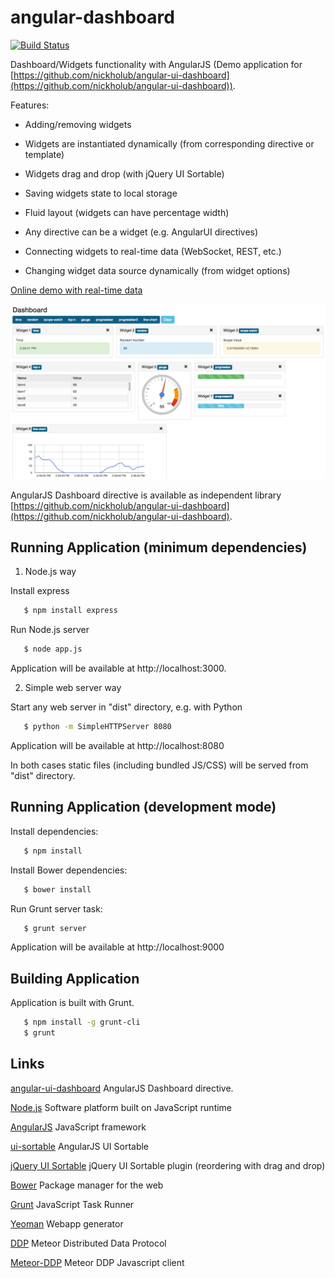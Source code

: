 angular-dashboard
=================

[![Build Status](https://travis-ci.org/nickholub/angular-dashboard-app.svg?branch=master)](https://travis-ci.org/nickholub/angular-dashboard-app)

Dashboard/Widgets functionality with AngularJS (Demo application for [https://github.com/nickholub/angular-ui-dashboard](https://github.com/nickholub/angular-ui-dashboard)).

 Features:

 - Adding/removing widgets

 - Widgets are instantiated dynamically (from corresponding directive or template)

 - Widgets drag and drop (with jQuery UI Sortable)

 - Saving widgets state to local storage

 - Fluid layout (widgets can have percentage width)

 - Any directive can be a widget (e.g. AngularUI directives)

 - Connecting widgets to real-time data (WebSocket, REST, etc.)

 - Changing widget data source dynamically (from widget options)

[Online demo with real-time data](http://nickholub.github.io/angular-dashboard-app)

![AngularJS Dashboard](docs/AngularJSDashboard.png "AngularJS Dashboard")

AngularJS Dashboard directive is available as independent library
[https://github.com/nickholub/angular-ui-dashboard](https://github.com/nickholub/angular-ui-dashboard).

## Running Application (minimum dependencies)

1. Node.js way

 Install express

 ``` bash
    $ npm install express
 ```
 Run Node.js server

 ``` bash
    $ node app.js
 ```
 Application will be available at http://localhost:3000.

2. Simple web server way

 Start any web server in "dist" directory, e.g. with Python
 ``` bash
    $ python -m SimpleHTTPServer 8080
 ```
 Application will be available at http://localhost:8080

In both cases static files (including bundled JS/CSS) will be served from "dist" directory.

## Running Application (development mode)
 Install dependencies:

 ``` bash
    $ npm install
 ```

 Install Bower dependencies:

 ``` bash
    $ bower install
 ```

 Run Grunt server task:

 ``` bash
    $ grunt server
 ```

 Application will be available at http://localhost:9000

## Building Application

 Application is built with Grunt.

 ``` bash
    $ npm install -g grunt-cli
    $ grunt
 ```

## Links

[angular-ui-dashboard](https://github.com/nickholub/angular-ui-dashboard) AngularJS Dashboard directive.

[Node.js](http://nodejs.org/) Software platform built on JavaScript runtime

[AngularJS](http://angularjs.org/) JavaScript framework

[ui-sortable](https://github.com/angular-ui/ui-sortable) AngularJS UI Sortable

[jQuery UI Sortable](http://jqueryui.com/sortable/) jQuery UI Sortable plugin (reordering with drag and drop)

[Bower](http://bower.io/) Package manager for the web

[Grunt](http://gruntjs.com/) JavaScript Task Runner

[Yeoman](http://yeoman.io/) Webapp generator

[DDP](https://github.com/meteor/meteor/blob/master/packages/livedata/DDP.md) Meteor Distributed Data Protocol

[Meteor-DDP](https://github.com/eddflrs/meteor-ddp) Meteor DDP Javascript client